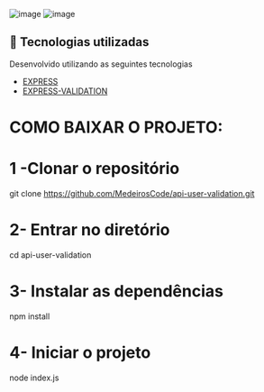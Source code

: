 ![image](https://user-images.githubusercontent.com/90536013/197425442-ce8fdd0b-90bd-4d33-8f0d-17be7e89fc2b.png)
![image](https://user-images.githubusercontent.com/90536013/197425463-b79bad40-d4b3-4744-b9b7-fc97452f0208.png)


## 🚀 Tecnologias utilizadas

Desenvolvido utilizando as seguintes tecnologias

- [EXPRESS](https://www.npmjs.com/package/express)
- [EXPRESS-VALIDATION](https://www.npmjs.com/package/express-validation)

# COMO BAIXAR O PROJETO:

# 1 -Clonar o repositório
 git clone https://github.com/MedeirosCode/api-user-validation.git

 # 2-  Entrar no diretório
   cd api-user-validation

 # 3- Instalar as dependências
   npm install
  
# 4- Iniciar o projeto
   node index.js
